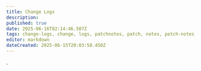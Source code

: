 ```yaml
---
title: Change Logs
description: 
published: true
date: 2025-06-16T02:14:46.507Z
tags: change-logs, change, logs, patchnotes, patch, notes, patch-notes, patches
editor: markdown
dateCreated: 2025-06-15T20:03:58.450Z
---
```


.